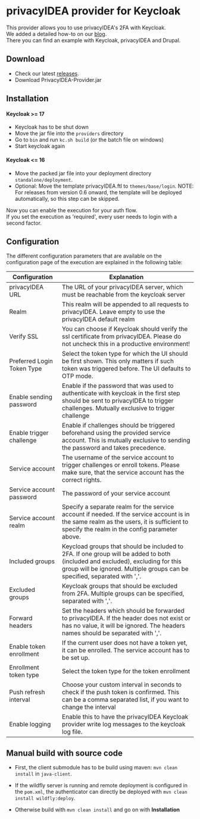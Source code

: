 # privacyIDEA provider for Keycloak

This provider allows you to use privacyIDEA's 2FA with Keycloak.  
We added a detailed how-to on our [blog](https://community.privacyidea.org/t/how-to-use-keycloak-with-privacyidea/1132).  
There you can find an example with Keycloak, privacyIDEA and Drupal.

## Download

* Check our latest [releases](https://github.com/privacyidea/keycloak-provider/releases).
* Download PrivacyIDEA-Provider.jar

## Installation
#### Keycloak >= 17
* Keycloak has to be shut down
* Move the jar file into the `providers` directory
* Go to `bin` and run `kc.sh build` (or the batch file on windows)
* Start keycloak again

#### Keycloak <= 16
* Move the packed jar file into your deployment directory `standalone/deployment`.  
* Optional: Move the template privacyIDEA.ftl to `themes/base/login`. 
NOTE: For releases from version 0.6 onward, the template will be deployed automatically, so this step can be skipped.

Now you can enable the execution for your auth flow.  
If you set the execution as 'required', every user needs to login with a second factor.

## Configuration

The different configuration parameters that are available on the configuration page of the execution are explained in the following table:

| Configuration              | Explanation                                                                                                                                                                                                  |
|----------------------------|--------------------------------------------------------------------------------------------------------------------------------------------------------------------------------------------------------------|
| privacyIDEA URL            | The URL of your privacyIDEA server, which must be reachable from the keycloak server                                                                                                                         |
| Realm                      | This realm will be appended to all requests to privacyIDEA. Leave empty to use the privacyIDEA default realm                                                                                                 |
| Verify SSL                 | You can choose if Keycloak should verify the ssl certificate from privacyIDEA. Please do not uncheck this in a productive environment!                                                                       |
| Preferred Login Token Type | Select the token type for which the UI should be first shown. This only matters if such token was triggered before. The UI defaults to OTP mode.                                                             |
| Enable sending password    | Enable if the password that was used to authenticate with keycloak in the first step should be sent to privacyIDEA to trigger challenges. Mutually exclusive to trigger challenge                            |
| Enable trigger challenge   | Enable if challenges should be triggered beforehand using the provided service account. This is mutually exclusive to sending the password and takes precedence.                                             |
| Service account            | The username of the service account to trigger challenges or enroll tokens. Please make sure, that the service account has the correct rights.                                                               |
| Service account password   | The password of your service account                                                                                                                                                                         |
| Service account realm      | Specify a separate realm for the service account if needed. If the service account is in the same realm as the users, it is sufficient to specify the realm in the config parameter above.                   |
| Included groups            | Keycload groups that should be included to 2FA.  If one group will be added to both (included and excluded), excluding for this group will be ignored. Multiple groups can be specified, separated with ','. |
| Excluded groups            | Keycloak groups that should be excluded from 2FA. Multiple groups can be specified, separated with ','.                                                                                                      |
| Forward headers            | Set the headers which should be forwarded to privacyIDEA. If the header does not exist or has no value, it will be ignored. The headers names should be separated with ','.                                  |
| Enable token enrollment    | If the current user does not have a token yet, it can be enrolled. The service account has to be set up.                                                                                                     |
| Enrollment token type      | Select the token type for the token enrollment                                                                                                                                                               |
| Push refresh interval      | Choose your custom interval in seconds to check if the push token is confirmed. This can be a comma separated list, if you want to change the interval                                                       |
| Enable logging             | Enable this to have the privacyIDEA Keycloak provider write log messages to the keycloak log file.                                                                                                           |

## Manual build with source code
* First, the client submodule has to be build using maven: ``mvn clean install`` in ``java-client``.

* If the wildfly server is running and remote deployment is configured in the ``pom.xml``, the authenticator can directly be deployed with
``mvn clean install wildfly:deploy``.

* Otherwise build with ``mvn clean install`` and go on with **Installation**
